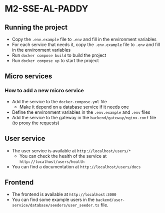 # M2-SSE-AL-PADDY

## Running the project

- Copy the `.env.example` file to `.env` and fill in the environment variables
- For each service that needs it, copy the `.env.example` file to `.env` and fill in the environment variables
- Run `docker compose build` to build the project
- Run `docker compose up` to start the project

## Micro services

### How to add a new micro service

- Add the service to the `docker-compose.yml` file
  - Make it depend on a database service if it needs one
- Define the environment variables in the `.env.example` and `.env` files
- Add the service to the gateway in the `backend/gateway/nginx.conf` file (to proxy the requests)


## User service

- The user service is available at `http://localhost/users/*`
  - You can check the health of the service at `http://localhost/users/health`
- You can find a documentation at `http://localhost/users/docs`

## Frontend

- The frontend is available at `http://localhost:3000`
- You can find some example users in the `backend/user-service/database/seeders/user_seeder.ts` file.

